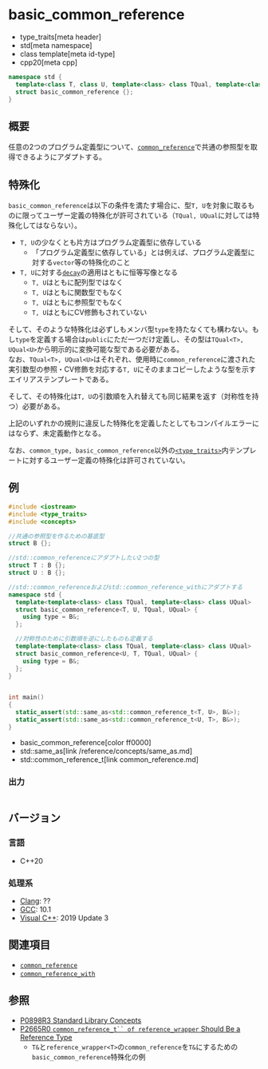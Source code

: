 # basic_common_reference
* type_traits[meta header]
* std[meta namespace]
* class template[meta id-type]
* cpp20[meta cpp]

```cpp
namespace std {
  template<class T, class U, template<class> class TQual, template<class> class UQual>
  struct basic_common_reference {};
}
```

## 概要

任意の2つのプログラム定義型について、[`common_reference`](common_reference.md)で共通の参照型を取得できるようにアダプトする。

## 特殊化

`basic_common_reference`は以下の条件を満たす場合に、型`T, U`を対象に取るものに限ってユーザー定義の特殊化が許可されている（`TQual, UQual`に対しては特殊化してはならない）。

- `T, U`の少なくとも片方はプログラム定義型に依存している
    - 「プログラム定義型に依存している」とは例えば、プログラム定義型に対する`vector`等の特殊化のこと
- `T, U`に対する[`decay`](/reference/type_traits/decay.md)の適用はともに恒等写像となる
    - `T, U`はともに配列型ではなく
    - `T, U`はともに関数型でもなく
    - `T, U`はともに参照型でもなく
    - `T, U`はともにCV修飾もされていない

そして、そのような特殊化は必ずしもメンバ型`type`を持たなくても構わない。もし`type`を定義する場合は`public`にただ一つだけ定義し、その型は`TQual<T>, UQual<U>`から明示的に変換可能な型である必要がある。  
なお、`TQual<T>, UQual<U>`はそれぞれ、使用時に`common_reference`に渡された実引数型の参照・CV修飾を対応する`T, U`にそのままコピーしたような型を示すエイリアステンプレートである。

そして、その特殊化は`T, U`の引数順を入れ替えても同じ結果を返す（対称性を持つ）必要がある。

上記のいずれかの規則に違反した特殊化を定義したとしてもコンパイルエラーにはならず、未定義動作となる。

なお、`common_type, basic_common_reference`以外の[`<type_traits>`](/reference/type_traits.md)内テンプレートに対するユーザー定義の特殊化は許可されていない。

## 例
```cpp example
#include <iostream>
#include <type_traits>
#include <concepts>

//共通の参照型を作るための基底型
struct B {};

//std::common_referenceにアダプトしたい2つの型
struct T : B {};
struct U : B {};

//std::common_referenceおよびstd::common_reference_withにアダプトする
namespace std {
  template<template<class> class TQual, template<class> class UQual>
  struct basic_common_reference<T, U, TQual, UQual> {
    using type = B&;
  };

  //対称性のために引数順を逆にしたものも定義する
  template<template<class> class TQual, template<class> class UQual>
  struct basic_common_reference<U, T, TQual, UQual> {
    using type = B&;
  };
}


int main()
{
  static_assert(std::same_as<std::common_reference_t<T, U>, B&>);
  static_assert(std::same_as<std::common_reference_t<U, T>, B&>);
}
```
* basic_common_reference[color ff0000]
* std::same_as[link /reference/concepts/same_as.md]
* std::common_reference_t[link common_reference.md]

### 出力
```
```

## バージョン
### 言語
- C++20

### 処理系
- [Clang](/implementation.md#clang): ??
- [GCC](/implementation.md#gcc): 10.1
- [Visual C++](/implementation.md#visual_cpp): 2019 Update 3

## 関連項目

- [`common_reference`](common_reference.md)
- [`common_reference_with`](/reference/concepts/common_reference_with.md)

## 参照

- [P0898R3 Standard Library Concepts](http://www.open-std.org/jtc1/sc22/wg21/docs/papers/2018/p0898r3.pdf)
- [P2665R0 `common_reference_t`` of reference_wrapper` Should Be a Reference Type](https://www.open-std.org/jtc1/sc22/wg21/docs/papers/2022/p2655r0.html)
    - `T&`と`reference_wrapper<T>`の`common_reference`を`T&`にするための`basic_common_reference`特殊化の例
